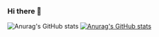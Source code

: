 ### Hi there 👋
![Anurag's GitHub stats](https://github-readme-stats.vercel.app/api?username=LuisLovo&show_icons=true&theme=radical)
[![Anurag's GitHub stats](https://github-readme-stats.vercel.app/api?username=LuisLovo)](https://github.com/anuraghazra/github-readme-stats)
